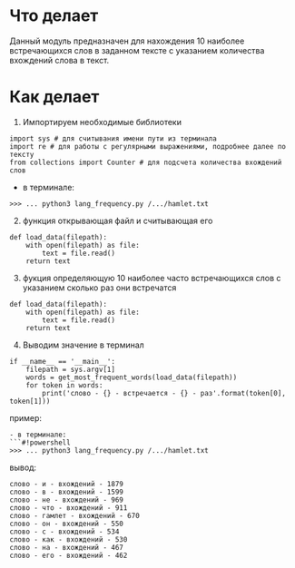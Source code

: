 # Что делает

Данный модуль предназначен для нахождения 10 наиболее встречающихся слов в заданном тексте с указанием количества вхождений слова в текст.

# Как делает
1. Импортируем необходимые библиотеки

```#!powershell
import sys # для считывания имени пути из терминала
import re # для работы с регулярными выражениями, подробнее далее по тексту
from collections import Counter # для подсчета количества вхождений слов
```

- в терминале: 
```#!powershell
>>> ... python3 lang_frequency.py /.../hamlet.txt

```

2. функция открывающая файл и считывающая его
```#!powershell
def load_data(filepath):
    with open(filepath) as file:
        text = file.read()
    return text

```

3. фукция определяющую 10 наиболее часто встречающихся слов с указанием сколько раз они встречатся
```#!powershell
def load_data(filepath):
    with open(filepath) as file:
        text = file.read()
    return text
```
4. Выводим значение в терминал
```#!powershell
if __name__ == '__main__':
    filepath = sys.argv[1]
    words = get_most_frequent_words(load_data(filepath))
    for token in words:
        print('слово - {} - встречается - {} - раз'.format(token[0], token[1]))

```
пример:
```
- в терминале: 
```#!powershell
>>> ... python3 lang_frequency.py /.../hamlet.txt

```
вывод:

```#!powershell
слово - и - вхождений - 1879
слово - в - вхождений - 1599
слово - не - вхождений - 969
слово - что - вхождений - 911
слово - гамлет - вхождений - 670
слово - он - вхождений - 550
слово - с - вхождений - 534
слово - как - вхождений - 530
слово - на - вхождений - 467
слово - его - вхождений - 462
```

